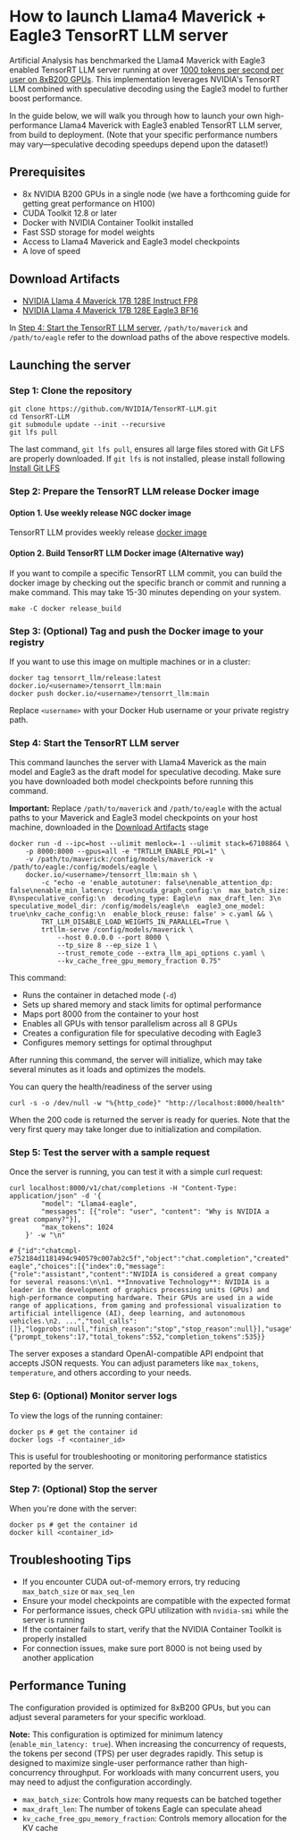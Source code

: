 # How to launch Llama4 Maverick + Eagle3 TensorRT LLM server

Artificial Analysis has benchmarked the Llama4 Maverick with Eagle3 enabled TensorRT LLM server running at over [1000 tokens per second per user on 8xB200 GPUs](https://developer.nvidia.com/blog/blackwell-breaks-the-1000-tps-user-barrier-with-metas-llama-4-maverick/). This implementation leverages NVIDIA's TensorRT LLM combined with speculative decoding using the Eagle3 model to further boost performance.

In the guide below, we will walk you through how to launch your own high-performance Llama4 Maverick with Eagle3 enabled TensorRT LLM server, from build to deployment.  (Note that your specific performance numbers may vary—speculative decoding speedups depend upon the dataset!)

## Prerequisites

- 8x NVIDIA B200 GPUs in a single node (we have a forthcoming guide for getting great performance on H100)
- CUDA Toolkit 12.8 or later
- Docker with NVIDIA Container Toolkit installed
- Fast SSD storage for model weights
- Access to Llama4 Maverick and Eagle3 model checkpoints
- A love of speed

## Download Artifacts

* [NVIDIA Llama 4 Maverick 17B 128E Instruct FP8](https://huggingface.co/nvidia/Llama-4-Maverick-17B-128E-Instruct-FP8)
* [NVIDIA Llama 4 Maverick 17B 128E Eagle3 BF16](https://huggingface.co/nvidia/Llama-4-Maverick-17B-128E-Eagle3)

In [Step 4: Start the TensorRT LLM server](#step-4-start-the-tensorrt-llm-server), `/path/to/maverick` and `/path/to/eagle` refer to the download paths of the above respective models.

## Launching the server

### Step 1: Clone the repository

```
git clone https://github.com/NVIDIA/TensorRT-LLM.git
cd TensorRT-LLM
git submodule update --init --recursive
git lfs pull
```

The last command, `git lfs pull`, ensures all large files stored with Git LFS are properly downloaded. If `git lfs` is not installed, please install following [Install Git LFS](https://docs.github.com/en/repositories/working-with-files/managing-large-files/installing-git-large-file-storage)

### Step 2: Prepare the TensorRT LLM release Docker image


#### Option 1. Use weekly release NGC docker image
TensorRT LLM provides weekly release [docker image](https://catalog.ngc.nvidia.com/orgs/nvidia/teams/tensorrt-llm/containers/release)

#### Option 2. Build TensorRT LLM Docker image (Alternative way)
If you want to compile a specific TensorRT LLM commit, you can build the docker image by checking out the specific branch or commit and running a make command. This may take 15-30 minutes depending on your system.

```
make -C docker release_build
```

### Step 3: (Optional) Tag and push the Docker image to your registry

If you want to use this image on multiple machines or in a cluster:

```
docker tag tensorrt_llm/release:latest docker.io/<username>/tensorrt_llm:main
docker push docker.io/<username>/tensorrt_llm:main
```

Replace `<username>` with your Docker Hub username or your private registry path.

### Step 4: Start the TensorRT LLM server

This command launches the server with Llama4 Maverick as the main model and Eagle3 as the draft model for speculative decoding. Make sure you have downloaded both model checkpoints before running this command.

**Important:** Replace `/path/to/maverick` and `/path/to/eagle` with the actual paths to your Maverick and Eagle3 model checkpoints on your host machine, downloaded in the [Download Artifacts](#download-artifacts) stage

```
docker run -d --ipc=host --ulimit memlock=-1 --ulimit stack=67108864 \
    -p 8000:8000 --gpus=all -e "TRTLLM_ENABLE_PDL=1" \
    -v /path/to/maverick:/config/models/maverick -v /path/to/eagle:/config/models/eagle \
    docker.io/<username>/tensorrt_llm:main sh \
        -c "echo -e 'enable_autotuner: false\nenable_attention_dp: false\nenable_min_latency: true\ncuda_graph_config:\n  max_batch_size: 8\nspeculative_config:\n  decoding_type: Eagle\n  max_draft_len: 3\n  speculative_model_dir: /config/models/eagle\n  eagle3_one_model: true\nkv_cache_config:\n  enable_block_reuse: false' > c.yaml && \
        TRT_LLM_DISABLE_LOAD_WEIGHTS_IN_PARALLEL=True \
        trtllm-serve /config/models/maverick \
            --host 0.0.0.0 --port 8000 \
            --tp_size 8 --ep_size 1 \
            --trust_remote_code --extra_llm_api_options c.yaml \
            --kv_cache_free_gpu_memory_fraction 0.75"
```

This command:
- Runs the container in detached mode (`-d`)
- Sets up shared memory and stack limits for optimal performance
- Maps port 8000 from the container to your host
- Enables all GPUs with tensor parallelism across all 8 GPUs
- Creates a configuration file for speculative decoding with Eagle3
- Configures memory settings for optimal throughput

After running this command, the server will initialize, which may take several minutes as it loads and optimizes the models.

You can query the health/readiness of the server using
```
curl -s -o /dev/null -w "%{http_code}" "http://localhost:8000/health"
```

When the 200 code is returned the server is ready for queries.  Note that the very first query may take longer due to initialization and compilation.

### Step 5: Test the server with a sample request

Once the server is running, you can test it with a simple curl request:

```
curl localhost:8000/v1/chat/completions -H "Content-Type: application/json" -d '{
        "model": "Llama4-eagle",
        "messages": [{"role": "user", "content": "Why is NVIDIA a great company?"}],
        "max_tokens": 1024
    }' -w "\n"

# {"id":"chatcmpl-e752184d1181494c940579c007ab2c5f","object":"chat.completion","created":1748018634,"model":"Llama4-eagle","choices":[{"index":0,"message":{"role":"assistant","content":"NVIDIA is considered a great company for several reasons:\n\n1. **Innovative Technology**: NVIDIA is a leader in the development of graphics processing units (GPUs) and high-performance computing hardware. Their GPUs are used in a wide range of applications, from gaming and professional visualization to artificial intelligence (AI), deep learning, and autonomous vehicles.\n2. ...","tool_calls":[]},"logprobs":null,"finish_reason":"stop","stop_reason":null}],"usage":{"prompt_tokens":17,"total_tokens":552,"completion_tokens":535}}
```

The server exposes a standard OpenAI-compatible API endpoint that accepts JSON requests. You can adjust parameters like `max_tokens`, `temperature`, and others according to your needs.


### Step 6: (Optional) Monitor server logs

To view the logs of the running container:

```
docker ps # get the container id
docker logs -f <container_id>
```

This is useful for troubleshooting or monitoring performance statistics reported by the server.

### Step 7: (Optional) Stop the server

When you're done with the server:

```
docker ps # get the container id
docker kill <container_id>
```

## Troubleshooting Tips

- If you encounter CUDA out-of-memory errors, try reducing `max_batch_size` or `max_seq_len`
- Ensure your model checkpoints are compatible with the expected format
- For performance issues, check GPU utilization with `nvidia-smi` while the server is running
- If the container fails to start, verify that the NVIDIA Container Toolkit is properly installed
- For connection issues, make sure port 8000 is not being used by another application

## Performance Tuning

The configuration provided is optimized for 8xB200 GPUs, but you can adjust several parameters for your specific workload.

**Note:** This configuration is optimized for minimum latency (`enable_min_latency: true`). When increasing the concurrency of requests, the tokens per second (TPS) per user degrades rapidly. This setup is designed to maximize single-user performance rather than high-concurrency throughput. For workloads with many concurrent users, you may need to adjust the configuration accordingly.

- `max_batch_size`: Controls how many requests can be batched together
- `max_draft_len`: The number of tokens Eagle can speculate ahead
- `kv_cache_free_gpu_memory_fraction`: Controls memory allocation for the KV cache
